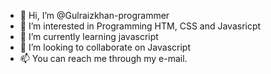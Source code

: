 - 👋 Hi, I’m @Gulraizkhan-programmer
- 👀 I’m interested in Programming HTM, CSS and Javasricpt
- 🌱 I’m currently learning javascript
- 💞️ I’m looking to collaborate on Javascript
- 📫 You can reach me through my e-mail.

<!---
Gulraizkhan-program/Gulraizkhan-program is a ✨ special ✨ repository because its `README.md` (this file) appears on your GitHub profile.
You can click the Preview link to take a look at your changes.
--->
